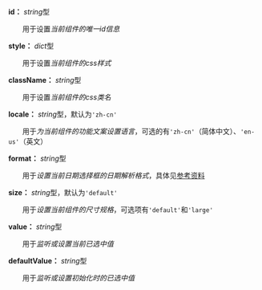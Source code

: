**id：** *string*型

　　用于设置*当前组件的唯一id信息*

**style：** *dict*型

　　用于设置*当前组件的css样式*

**className：** *string*型

　　用于设置*当前组件的css类名*

**locale：** *string*型，默认为`'zh-cn'`

　　用于*为当前组件的功能文案设置语言*，可选的有`'zh-cn'`（简体中文）、`'en-us'`（英文）

**format：** *string*型

　　用于*设置当前日期选择框的日期解析格式*，具体见[参考资料](https://momentjscom.readthedocs.io/en/latest/moment/04-displaying/01-format/)

**size：** *string*型，默认为`'default'`

　　用于*设置当前组件的尺寸规格*，可选项有`'default'`和`'large'`

**value：** *string*型

　　用于*监听或设置当前已选中值*

**defaultValue：** *string*型

　　用于*监听或设置初始化时的已选中值*

